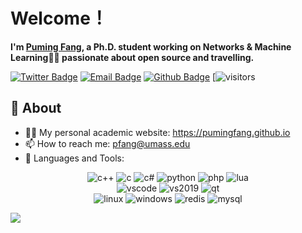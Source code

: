 # Welcome！

**I'm [Puming Fang](https://pumingfang.github.io), a Ph.D. student working on Networks & Machine Learning👨‍💻 passionate about open source and travelling.**


[![Twitter Badge](https://img.shields.io/badge/-Twitter-1da1f2?style=flat-square&labelColor=1da1f2&logo=twitter&logoColor=white&link=https://twitter.com/PumingF)](https://twitter.com/PumingF)
[![Email Badge](https://img.shields.io/badge/-Email-c14438?style=flat-square&logo=Gmail&logoColor=white&link=mailto:pfang@umass.edu)](mailto:pfang@umass.edu)
[![Github Badge](https://img.shields.io/badge/-Github-232323?style=flat-square&logo=Github&logoColor=white&link=https://twitter.com/PumingF)](https://twitter.com/PumingF)
[![visitors](https://visitor-badge.laobi.icu/badge?page_id=PumingFang)


## 🧐 About

- 👨‍💻 My personal academic website: https://pumingfang.github.io
- 📫 How to reach me: pfang@umass.edu
- 🌱 Languages and Tools: 

<p align="center">
  <img alt="c++" src="https://img.shields.io/badge/C++-F15B2A?style=flat-square&logo=c%2b%2b">
  <img alt="c" src="https://img.shields.io/badge/C-0b0b0b?style=flat-square&logo=c">
  <img alt="c#" src="https://img.shields.io/badge/C%23-239120?style=flat-square&logo=c%20sharp">
  <img alt="python" src="https://img.shields.io/badge/Python-3572a5?style=flat-square&logo=python&logoColor=white">
  <img alt="php" src="https://img.shields.io/badge/PHP-777BB4?style=flat-square&logo=php&logoColor=white">
  <img alt="lua" src="https://img.shields.io/badge/LUA-2C2D72?style=flat-square&logo=lua">
  <br/>

  <img alt="vscode" src="https://img.shields.io/badge/VScode-007ACC?style=flat-square&logo=visual%20studio%20code">
  <img alt="vs2019" src="https://img.shields.io/badge/VS2019-5C2D91?style=flat-square&logo=visual%20studio">
  <img alt="qt" src="https://img.shields.io/badge/QT-41CD52?style=flat-square&logo=qt&logoColor=white">
  <br/>

  <img alt="linux" src="https://img.shields.io/badge/Linux-FCC624?style=flat-square&logo=linux&logoColor=black">
  <img alt="windows" src="https://img.shields.io/badge/Windows-0078D6?style=flat-square&logo=windows&logoColor=white">
  <img alt="redis" src="https://img.shields.io/badge/Redis-DC382D?style=flat-square&logo=redis&logoColor=white">
  <img alt="mysql" src="https://img.shields.io/badge/MySQL-4479A1?style=flat-square&logo=mysql&logoColor=white">
  <br/>
</p>

<img src="https://github-readme-stats.vercel.app/api?username=PumingFang&show_icons=true&hide_border=true">



<!-- 
    <div>
        <code><img height="20" src="https://raw.githubusercontent.com/github/explore/80688e429a7d4ef2fca1e82350fe8e3517d3494d/topics/cpp/cpp.png"></code>
        <code><img height="20" src="https://raw.githubusercontent.com/github/explore/80688e429a7d4ef2fca1e82350fe8e3517d3494d/topics/c/c.png"></code>
        <code><img height="20" src="https://raw.githubusercontent.com/github/explore/80688e429a7d4ef2fca1e82350fe8e3517d3494d/topics/csharp/csharp.png"></code>
        <code><img height="20" src="https://raw.githubusercontent.com/github/explore/80688e429a7d4ef2fca1e82350fe8e3517d3494d/topics/python/python.png"></code>
        <code><img height="20" src="https://raw.githubusercontent.com/github/explore/80688e429a7d4ef2fca1e82350fe8e3517d3494d/topics/php/php.png"></code>
        <code><img height="20" src="https://raw.githubusercontent.com/github/explore/80688e429a7d4ef2fca1e82350fe8e3517d3494d/topics/dotnet/dotnet.png"></code>
        <code><img height="20" src="https://raw.githubusercontent.com/github/explore/80688e429a7d4ef2fca1e82350fe8e3517d3494d/topics/linux/linux.png"></code>
        <code><img height="20" src="https://cdn.svgporn.com/logos/visual-studio-code.svg"></code>
        <code><img height="20" src="https://raw.githubusercontent.com/github/explore/80688e429a7d4ef2fca1e82350fe8e3517d3494d/topics/git/git.png"></code>
    </div> -->




